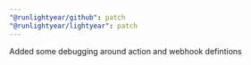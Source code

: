 ```yaml
---
"@runlightyear/github": patch
"@runlightyear/lightyear": patch
---
```


Added some debugging around action and webhook defintions
